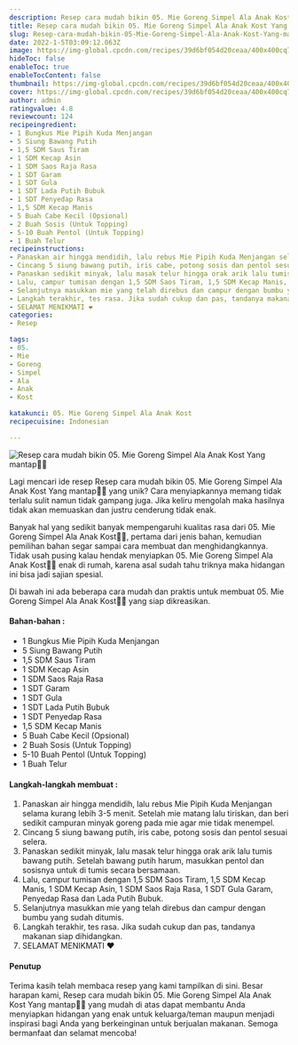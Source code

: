 ```yaml
---
description: Resep cara mudah bikin 05. Mie Goreng Simpel Ala Anak Kost Yang mantap"
title: Resep cara mudah bikin 05. Mie Goreng Simpel Ala Anak Kost Yang mantap
slug: Resep-cara-mudah-bikin-05-Mie-Goreng-Simpel-Ala-Anak-Kost-Yang-mantap
date: 2022-1-5T03:09:12.063Z
image: https://img-global.cpcdn.com/recipes/39d6bf054d20ceaa/400x400cq70/photo.jpg
hideToc: false
enableToc: true
enableTocContent: false
thumbnail: https://img-global.cpcdn.com/recipes/39d6bf054d20ceaa/400x400cq70/photo.jpg
cover: https://img-global.cpcdn.com/recipes/39d6bf054d20ceaa/400x400cq70/photo.jpg
author: admin
ratingvalue: 4.8
reviewcount: 124
recipeingredient:
- 1 Bungkus Mie Pipih Kuda Menjangan
- 5 Siung Bawang Putih
- 1,5 SDM Saus Tiram
- 1 SDM Kecap Asin
- 1 SDM Saos Raja Rasa
- 1 SDT Garam
- 1 SDT Gula
- 1 SDT Lada Putih Bubuk
- 1 SDT Penyedap Rasa
- 1,5 SDM Kecap Manis
- 5 Buah Cabe Kecil (Opsional)
- 2 Buah Sosis (Untuk Topping)
- 5-10 Buah Pentol (Untuk Topping)
- 1 Buah Telur
recipeinstructions:
- Panaskan air hingga mendidih, lalu rebus Mie Pipih Kuda Menjangan selama kurang lebih 3-5 menit. Setelah mie matang lalu tiriskan, dan beri sedikit campuran minyak goreng pada mie agar mie tidak menempel.
- Cincang 5 siung bawang putih, iris cabe, potong sosis dan pentol sesuai selera.
- Panaskan sedikit minyak, lalu masak telur hingga orak arik lalu tumis bawang putih. Setelah bawang putih harum, masukkan pentol dan sosisnya untuk di tumis secara bersamaan.
- Lalu, campur tumisan dengan 1,5 SDM Saos Tiram, 1,5 SDM Kecap Manis, 1 SDM Kecap Asin, 1 SDM Saos Raja Rasa, 1 SDT Gula Garam, Penyedap Rasa dan Lada Putih Bubuk.
- Selanjutnya masukkan mie yang telah direbus dan campur dengan bumbu yang sudah ditumis.
- Langkah terakhir, tes rasa. Jika sudah cukup dan pas, tandanya makanan siap dihidangkan.
- SELAMAT MENIKMATI ❤️
categories:
- Resep

tags:
- 05.
- Mie
- Goreng
- Simpel
- Ala
- Anak
- Kost

katakunci: 05. Mie Goreng Simpel Ala Anak Kost
recipecuisine: Indonesian

---
```


![Resep cara mudah bikin 05. Mie Goreng Simpel Ala Anak Kost Yang mantap👩‍🍳](https://img-global.cpcdn.com/recipes/39d6bf054d20ceaa/400x400cq70/photo.jpg)

Lagi mencari ide resep Resep cara mudah bikin 05. Mie Goreng Simpel Ala Anak Kost Yang mantap👩‍🍳 yang unik? Cara menyiapkannya memang tidak terlalu sulit namun tidak gampang juga. Jika keliru mengolah maka hasilnya tidak akan memuaskan dan justru cenderung tidak enak.

Banyak hal yang sedikit banyak mempengaruhi kualitas rasa dari 05. Mie Goreng Simpel Ala Anak Kost👩‍🍳, pertama dari jenis bahan, kemudian pemilihan bahan segar sampai cara membuat dan menghidangkannya. Tidak usah pusing kalau hendak menyiapkan 05. Mie Goreng Simpel Ala Anak Kost👩‍🍳 enak di rumah, karena asal sudah tahu triknya maka hidangan ini bisa jadi sajian spesial.

Di bawah ini ada beberapa cara mudah dan praktis untuk membuat 05. Mie Goreng Simpel Ala Anak Kost👩‍🍳 yang siap dikreasikan.

<!--inarticleads1-->

#### Bahan-bahan :

- 1 Bungkus Mie Pipih Kuda Menjangan
- 5 Siung Bawang Putih
- 1,5 SDM Saus Tiram
- 1 SDM Kecap Asin
- 1 SDM Saos Raja Rasa
- 1 SDT Garam
- 1 SDT Gula
- 1 SDT Lada Putih Bubuk
- 1 SDT Penyedap Rasa
- 1,5 SDM Kecap Manis
- 5 Buah Cabe Kecil (Opsional)
- 2 Buah Sosis (Untuk Topping)
- 5-10 Buah Pentol (Untuk Topping)
- 1 Buah Telur

<!--inarticleads2-->

#### Langkah-langkah membuat :

1. Panaskan air hingga mendidih, lalu rebus Mie Pipih Kuda Menjangan selama kurang lebih 3-5 menit. Setelah mie matang lalu tiriskan, dan beri sedikit campuran minyak goreng pada mie agar mie tidak menempel.
1. Cincang 5 siung bawang putih, iris cabe, potong sosis dan pentol sesuai selera.
1. Panaskan sedikit minyak, lalu masak telur hingga orak arik lalu tumis bawang putih. Setelah bawang putih harum, masukkan pentol dan sosisnya untuk di tumis secara bersamaan.
1. Lalu, campur tumisan dengan 1,5 SDM Saos Tiram, 1,5 SDM Kecap Manis, 1 SDM Kecap Asin, 1 SDM Saos Raja Rasa, 1 SDT Gula Garam, Penyedap Rasa dan Lada Putih Bubuk.
1. Selanjutnya masukkan mie yang telah direbus dan campur dengan bumbu yang sudah ditumis.
1. Langkah terakhir, tes rasa. Jika sudah cukup dan pas, tandanya makanan siap dihidangkan.
1. SELAMAT MENIKMATI ❤️

#### Penutup

Terima kasih telah membaca resep yang kami tampilkan di sini. Besar harapan kami, Resep cara mudah bikin 05. Mie Goreng Simpel Ala Anak Kost Yang mantap👩‍🍳 yang mudah di atas dapat membantu Anda menyiapkan hidangan yang enak untuk keluarga/teman maupun menjadi inspirasi bagi Anda yang berkeinginan untuk berjualan makanan. Semoga bermanfaat dan selamat mencoba!